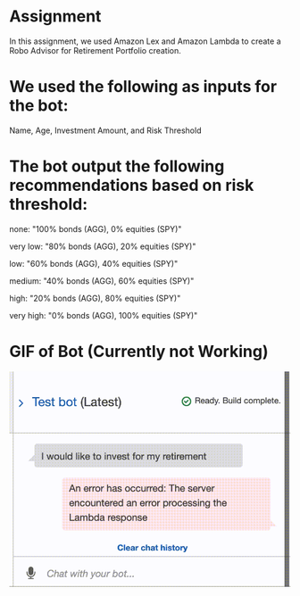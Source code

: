 # Assignment
In this assignment, we used Amazon Lex and Amazon Lambda to create a Robo Advisor for Retirement Portfolio creation. 

# We used the following as inputs for the bot:

Name, Age, Investment Amount, and Risk Threshold 

# The bot output the following recommendations based on risk threshold:

none: "100% bonds (AGG), 0% equities (SPY)"

very low: "80% bonds (AGG), 20% equities (SPY)"

low: "60% bonds (AGG), 40% equities (SPY)"

medium: "40% bonds (AGG), 60% equities (SPY)"

high: "20% bonds (AGG), 80% equities (SPY)"

very high: "0% bonds (AGG), 100% equities (SPY)"

# GIF of Bot (Currently not Working)
![Alt Text](https://github.com/alexbeckham/unit13-challenge/blob/main/RoboAdvisor/Chatbot_not_working.gif)


